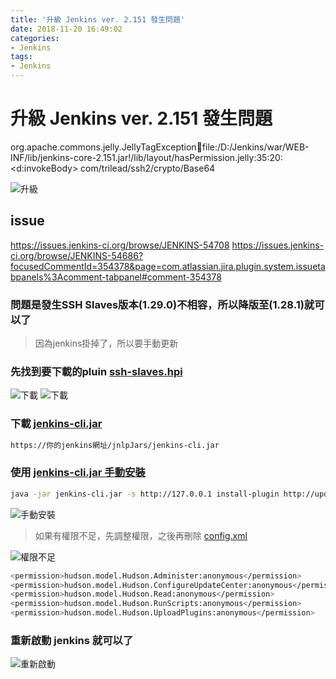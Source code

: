 ```yaml
---
title: '升級 Jenkins ver. 2.151 發生問題'
date: 2018-11-20 16:49:02
categories: 
- Jenkins
tags: 
- Jenkins
---
```

# 升級 Jenkins ver. 2.151 發生問題

org.apache.commons.jelly.JellyTagException:jar:file:/D:/Jenkins/war/WEB-INF/lib/jenkins-core-2.151.jar!/lib/layout/hasPermission.jelly:35:20: <d:invokeBody> com/trilead/ssh2/crypto/Base64

![升級](https://i.imgur.com/1H5x5TZ.png)

## issue

<https://issues.jenkins-ci.org/browse/JENKINS-54708>
<https://issues.jenkins-ci.org/browse/JENKINS-54686?focusedCommentId=354378&page=com.atlassian.jira.plugin.system.issuetabpanels%3Acomment-tabpanel#comment-354378>

### 問題是發生SSH Slaves版本(1.29.0)不相容，所以降版至(1.28.1)就可以了

>因為jenkins掛掉了，所以要手動更新

### 先找到要下載的pluin [ssh-slaves.hpi](http://updates.jenkins-ci.org/download/plugins/)

![下載](https://i.imgur.com/MN9ATxE.png)
![下載](https://i.imgur.com/7DDIV6T.png)

### 下載 [jenkins-cli.jar](https://wiki.jenkins.io/display/JENKINS/Jenkins+CLI)

```bash
https://你的jenkins網址/jnlpJars/jenkins-cli.jar
```

### 使用 [jenkins-cli.jar 手動安裝](https://jenkins.io/doc/book/managing/plugins/#install-with-cli)

```bash
java -jar jenkins-cli.jar -s http://127.0.0.1 install-plugin http://updates.jenkins-ci.org/download/plugins/ssh-slaves/1.28.1/ssh-slaves.hpi -restart
```

![手動安裝](https://i.imgur.com/UZkX9KM.png)

> 如果有權限不足，先調整權限，之後再刪除 [config.xml](https://blog.csdn.net/myNameIssls/article/details/70227838)

![權限不足](https://i.imgur.com/k9IF6yL.png)

```bash
<permission>hudson.model.Hudson.Administer:anonymous</permission>
<permission>hudson.model.Hudson.ConfigureUpdateCenter:anonymous</permission>
<permission>hudson.model.Hudson.Read:anonymous</permission>
<permission>hudson.model.Hudson.RunScripts:anonymous</permission>
<permission>hudson.model.Hudson.UploadPlugins:anonymous</permission>
```

### 重新啟動 jenkins 就可以了

![重新啟動](https://i.imgur.com/WSE6PIE.png)